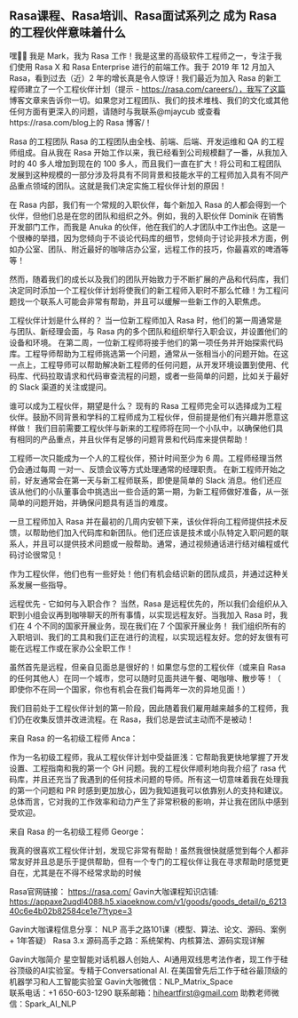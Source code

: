 ## Rasa课程、Rasa培训、Rasa面试系列之  成为 Rasa 的工程伙伴意味着什么
嘿👋🏻 我是 Mark，我为 Rasa 工作！我是这里的高级软件工程师之一，专注于我们使用 Rasa X 和 Rasa Enterprise 进行的前端工作。我于 2019 年 12 月加入 Rasa，看到过去（近）2 年的增长真是令人惊讶！我们最近为加入 Rasa 的新工程师建立了一个工程伙伴计划（提示 - https://rasa.com/careers/），我写了这篇 博客文章来告诉你一切。如果您对工程团队、我们的技术堆栈、我们的文化或其他任何方面有更深入的问题，请随时与我联系@mjaycub 或查看https://rasa.com/blog上的 Rasa 博客/！

Rasa 的工程团队
Rasa 的工程团队由全栈、前端、后端、开发运维和 QA 的工程师组成。自从我在 Rasa 开始工作以来，我已经看到公司规模翻了一番，从我加入时的 40 多人增加到现在的 100 多人，而且我们一直在扩大！将公司和工程团队发展到这种规模的一部分涉及将具有不同背景和技能水平的工程师加入具有不同产品重点领域的团队。这就是我们决定实施工程伙伴计划的原因！

在 Rasa 内部，我们有一个常规的入职伙伴，每个新加入 Rasa 的人都会得到一个伙伴，但他们总是在您的团队和组织之外。例如，我的入职伙伴 Dominik 在销售开发部门工作，而我是 Anuka 的伙伴，他在我们的人才团队中工作出色。这是一个很棒的举措，因为您倾向于不谈论代码库的细节，您倾向于讨论非技术方面，例如办公室、团队、附近最好的咖啡店办公室，远程工作的技巧，你最喜欢的啤酒等等！

然而，随着我们的成长以及我们的团队开始致力于不断扩展的产品和代码库，我们决定同时添加一个工程伙伴计划将使我们的新工程师入职时不那么忙碌！为工程问题找一个联系人可能会非常有帮助，并且可以缓解一些新工作的入职焦虑。

工程伙伴计划是什么样的？
当一位新工程师加入 Rasa 时，他们的第一周通常是与团队、新经理会面，与 Rasa 内的多个团队和组织举行入职会议，并设置他们的设备和环境。
在第二周，一位新工程师将接手他们的第一项任务并开始探索代码库。工程导师帮助为工程师挑选第一个问题，通常从一张相当小的问题开始。在这一点上，工程导师可以帮助解决新工程师的任何问题，从开发环境设置到使用、代码库、代码拉取请求和代码审查流程的问题，或者一些简单的问题，比如关于最好的 Slack 渠道的关注或提问。

谁可以成为工程伙伴，期望是什么？
现有的 Rasa 工程师完全可以选择成为工程伙伴。鼓励不同背景和学科的工程师成为工程伙伴，但前提是他们有兴趣并愿意这样做！
我们目前需要工程伙伴与新来的工程师将在同一个小队中，以确保他们具有相同的产品重点，并且伙伴有足够的问题背景和代码库来提供帮助！

工程师一次只能成为一个人的工程伙伴，预计时间至少为 6 周。工程师经理当然仍会通过每周 一对一、反馈会议等方式处理通常的经理职责。
在新工程师开始之前，好友通常会在第一天与新工程师联系，即使是简单的 Slack 消息。他们还应该从他们的小队董事会中挑选出一些合适的第一期，为新工程师做好准备，从一张简单的问题开始，并确保问题具有适当的难度。

一旦工程师加入 Rasa 并在最初的几周内安顿下来，该伙伴将向工程师提供技术反馈，以帮助他们加入代码库和新团队。他们还应该是技术或小队特定入职问题的联系人，并且可以提供技术问题或一般帮助。通常，通过视频通话进行结对编程或代码讨论很常见！

作为工程伙伴，他们也有一些好处！他们有机会结识新的团队成员，并通过这种关系发展一些指导。

远程优先 - 它如何与入职合作？
当然，Rasa 是远程优先的，所以我们会组织从入职到小组会议再到咖啡聊天的所有事情，以实现远程友好。当我加入 Rasa 时，我们在 4 个不同的国家开展业务，现在我们在 7 个国家开展业务！
我们组织所有的入职培训、我们的工具和我们正在进行的流程，以实现远程友好。您的好友很有可能在远程工作或在家办公全职工作！

虽然首先是远程，但亲自见面总是很好的！如果您与您的工程伙伴（或来自 Rasa 的任何其他人）在同一个城市，您可以随时见面共进午餐、喝咖啡、散步等！（ 即使你不在同一个国家，你也有机会在我们每两年一次的异地见面！）

我们目前处于工程伙伴计划的第一阶段，因此随着我们雇用越来越多的工程师，我们仍在收集反馈并改进流程。在 Rasa，我们总是尝试主动而不是被动！


来自 Rasa 的一名初级工程师 Anca：

作为一名初级工程师，我从工程伙伴计划中受益匪浅：它帮助我更快地掌握了开发设置、工程指南和我的第一个 GH 问题。我的工程伙伴顺利地向我介绍了 rasa 代码库，并且还充当了我遇到的任何技术问题的导师。所有这一切意味着我在处理我的第一个问题和 PR 时感到更加放心，因为我知道我可以依靠别人的支持和建议。总体而言，它对我的​​工作效率和动力产生了非常积极的影响，并让我在团队中感到受欢迎。


来自 Rasa 的一名初级工程师 George：

我真的很喜欢工程伙伴计划，发现它非常有帮助！虽然我很快就感觉到每个人都非常友好并且总是乐于提供帮助，但有一个专门的工程伙伴让我在寻求帮助时感觉更自在，尤其是在不得不经常求助的时候

Rasa官网链接： https://rasa.com/
 Gavin大咖课程知识店铺:
https://appaxe2uqdl4088.h5.xiaoeknow.com/v1/goods/goods_detail/p_621340c6e4b02b82584ce1e7?type=3

Gavin大咖课程信息分享：
NLP 高手之路101课（模型、算法、论文、源码、案例 + 1年答疑）
Rasa 3.x 源码高手之路：系统架构、内核算法、源码实现详解



Gavin大咖简介
星空智能对话机器人创始人、AI通用双线思考法作者，现工作于硅谷顶级的AI实验室。专精于Conversational AI. 在美国曾先后工作于硅谷最顶级的机器学习和人工智能实验室 
Gavin大咖微信：NLP_Matrix_Space  
联系电话：+1 650-603-1290
联系邮箱：hiheartfirst@gmail.com
助教老师微信：Spark_AI_NLP  

